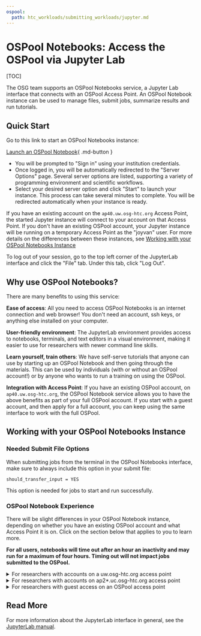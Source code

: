 ```yaml
---
ospool:
  path: htc_workloads/submitting_workloads/jupyter.md
---
```


# OSPool Notebooks: Access the OSPool via Jupyter Lab

[TOC]

The OSG team supports an OSPool Notebooks service, a Jupyter Lab interface that 
connects with an OSPool Access Point. An OSPool Notebook instance 
can be used to manage files, submit jobs, summarize results and run tutorials. 

## Quick Start

Go to this link to start an OSPool Notebooks instance: 

[Launch an OSPool Notebook](https://notebook.ospool.osg-htc.org){ .md-button }

- You will be prompted to "Sign in" using your institution credentials.
- Once logged in, you will be automatically redirected to the "Server Options" page. Several server options are listed, supporting a variety of programming environment and scientific workflows. 
- Select your desired server option and click "Start" to launch your instance. This process can take several minutes to complete. You will be redirected automatically when your instance is ready.

If you have an existing account on the `ap40.uw.osg-htc.org` Access Point, the 
started Jupyter instance will connect to your account on that Access Point. If you don't have 
an existing OSPool account, your Jupyter instance will be running on a temporary 
Access Point as the "joyvan" user.  For more details on the differences between 
these instances, see [Working with your OSPool Notebooks Instance](#working-with-your-ospool-notebooks-instance)

To log out of your session, go to the top left corner of the JupyterLab interface and click the "File" tab. Under this tab, click "Log Out".

## Why use OSPool Notebooks? 

There are many benefits to using this service: 

**Ease of access**: All you need to access OSPool Notebooks is an internet connection 
and web browser! You don't need an account, ssh keys, or anything else installed 
on your computer. 

**User-friendly environment**: The JupyterLab environment provides access to notebooks, terminals, and text editors in a visual environment, making it easier to use for researchers with newer command line skills. 

**Learn yourself, train others**: We have self-serve tutorials that 
anyone can use by starting up an OSPool Notebook and then going through the materials. 
This can be used by individuals (with or without an OSPool account!) or by anyone who 
wants to run a training on using the OSPool. 

**Integration with Access Point**: If you have an existing OSPool account, 
on `ap40.uw.osg-htc.org`, the OSPool Notebook service allows you to have the 
above benefits as part of your full OSPool account. If you start with a guest account, 
and then apply for a full account, you can keep 
using the same interface to work with the full OSPool. 

## Working with your OSPool Notebooks Instance

### Needed Submit File Options

When submitting jobs from the terminal in the OSPool Notebooks interface, make sure 
to always include this option in your submit file: 

	should_transfer_input = YES

This option is needed for jobs to start and run successfully. 

### OSPool Notebook Experience

There will be slight differences in your OSPool Notebook instance, depending 
on whether you have an existing OSPool account and what Access Point it is on. Click on 
the section below that applies to you to learn more. 

<b>For all users, notebooks will time out after an hour an inactivity and may run for a maximum of four hours. Timing out will not impact jobs submitted to the OSPool.</b>

<details>
<summary>For researchers with accounts on a uw.osg-htc.org access point</summary>
<br>
<b>Working in OSPool Notebooks, your account will be tied to your account on your uw.osg-htc.org access point.</b> This means you will be able to interact with files in your <code>/home</code> directory, execute code, and save files, similar to like you would if you were logged into your access point via a terminal. If you submit jobs to HTCondor, by default, your jobs will run on the Open Science Pool. As of right now, these HTCondor jobs will not be able to access any data you have stored in `/protected`.
<br>
<br>
Unlike logging into your access point through a terminal, when you log in through an OSPool Notebooks instance, you can run computionally intensive tasks in your <code>/home</code> directory. This is because each researcher has a total of 8 CPUs and 16 GB memory available to their OSPool Notebook instance's <code>/home</code> directory. 
<br>
<br>
If you would like your HTCondor jobs to run inside your Jupyter container and not on the OSPool, you can copy/paste these lines to your submit file:
<br>
<br>
<code>requirements = Machine == "CHTC-Jupyter-User-EP-$ENV(HOSTNAME)"
+FromJupyterLab = true</code> 
<br>
<br>
  The <code>requirements =</code> and <code>+FromJupyterLab</code> lines tell HTCondor to assign all jobs to run on the dedicated execute point server assigned to your instance upon launch.
<br>
</details>

<details>
<summary>For researchers with accounts on ap2*.uc.osg-htc.org access point</summary>
<br>
<b>Working in OSPool Notebooks, your account will <b>not</b> be tied to your account on your 
ap2*.uc.osg-htc.org access point.</b> 
<br>
<br>
OSPool Notebooks are run on only our <code>uw.osg-htc.org access points</code>. This means your OSPool account will not be recognized. Therefore, while you are welcome to upload data to your OSPool Notebooks instance and to use the 8 CPUs and 16 GB memory available to your instance to submit HTCondor jobs and analyze data, <b>we recommend you request an account on a <code>uw.osg-htc.org access points</code> access point to be able to run full OSPool workflows and to avoid having data deleted upon logging out.</b>
<br>
</details>

<details>
<summary>For researchers with guest access on an OSPool access point</summary>
<br>
<b>Our OSPool Notebooks instance is a great way to see if you would like to request an account on an OSPool access point or to practice small High Throughput Computing workflows without needing an OSPool account. </b>  
<br>  
<br>
Your instance has HTCondor pre-installed, which allows you to practice the job submission process required to use OSG resources. Your instance will have 8 CPUs and 16 GB of memory available to your computations. We encourage you to also attend our twice-a-month trainings (where you can use your OSPool Notebooks instance to follow along). At any time, you are welcome to request a full account that will allow you to submit jobs to the OSPool using a Jupyter-based interface.
<br>
</details>

## Read More

For more information about the JupyterLab interface in general, see the [JupyterLab manual](https://jupyterlab.readthedocs.io/en/stable/getting_started/overview.html).
